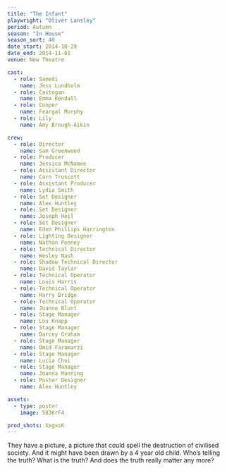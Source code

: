 ```yaml
---
title: "The Infant"
playwright: "Oliver Lansley"
period: Autumn
season: "In House"
season_sort: 40
date_start: 2014-10-29
date_end: 2014-11-01
venue: New Theatre

cast:
  - role: Samedi
    name: Jess Lundholm
  - role: Castogan
    name: Emma Kendall
  - role: Cooper
    name: Feargal Murphy
  - role: Lily
    name: Amy Brough-Aikin

crew:
  - role: Director
    name: Sam Greenwood
  - role: Producer
    name: Jessica McNamee
  - role: Assistant Director
    name: Carn Truscott
  - role: Assistant Producer
    name: Lydia Smith
  - role: Set Designer
    name: Alex Huntley
  - role: Set Designer
    name: Joseph Heil
  - role: Set Designer
    name: Eden Phillips Harrington
  - role: Lighting Designer
    name: Nathan Penney
  - role: Technical Director
    name: Wesley Nash
  - role: Shadow Technical Director
    name: David Taylor
  - role: Technical Operator
    name: Louis Harris
  - role: Technical Operator
    name: Harry Bridge
  - role: Technical Operator
    name: Joanne Blunt
  - role: Stage Manager
    name: Lou Knapp
  - role: Stage Manager
    name: Darcey Graham
  - role: Stage Manager
    name: Omid Faramarzi
  - role: Stage Manager
    name: Lucia Choi
  - role: Stage Manager
    name: Joanna Manning
  - role: Poster Designer
    name: Alex Huntley

assets:
  - type: poster
    image: 583KrF4

prod_shots: XxgxsK
---
```


They have a picture, a picture that could spell the destruction of civilised society. And it might have been drawn by a 4 year old child. Who’s telling the truth? What is the truth? And does the truth really matter any more?
